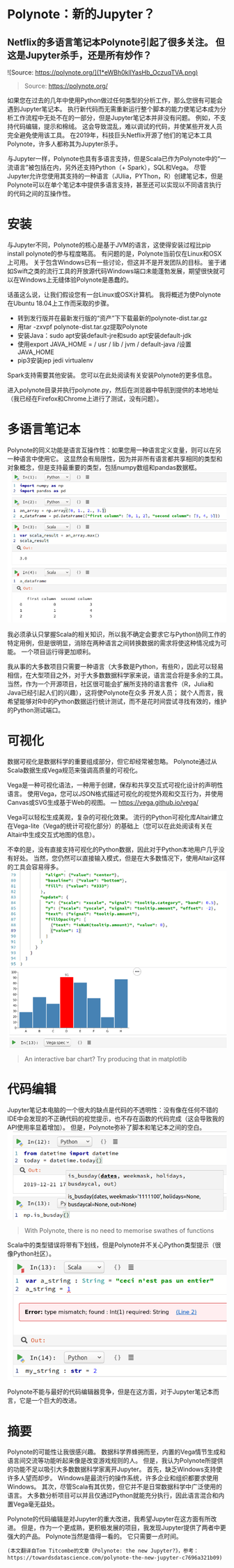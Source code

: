 # Polynote：新的Jupyter？
## Netflix的多语言笔记本Polynote引起了很多关注。 但这是Jupyter杀手，还是所有炒作？
![Source: https://polynote.org/](1*eWBh0kllYasHb_OczuqTVA.png)
> Source: https://polynote.org/


如果您在过去的几年中使用Python做过任何类型的分析工作，那么您很有可能会遇到Jupyter笔记本。 执行新代码而无需重新运行整个脚本的能力使笔记本成为分析工作流程中无处不在的一部分，但是Jupyter笔记本并非没有问题。 例如，不支持代码编辑，提示和棉绒。 这会导致混乱，难以调试的代码，并使某些开发人员完全避免使用该工具。 在2019年，科技巨头Netflix开源了他们的笔记本工具Polynote，许多人都称其为Jupyter杀手。

与Jupyter一样，Polynote也具有多语言支持，但是Scala已作为Polynote中的“一流语言”被包括在内，另外还支持Python（+ Spark），SQL和Vega。 尽管Jupyter允许您使用其支持的一种语言（JUlia，PYThon，R）创建笔记本，但是Polynote可以在单个笔记本中提供多语言支持，甚至还可以实现以不同语言执行的代码之间的互操作性。
# 安装

与Jupyter不同，Polynote的核心是基于JVM的语言，这使得安装过程比pip install polynote的参与程度略高。 有问题的是，Polynote当前仅在Linux和OSX上可用。 关于包含Windows已有一些讨论，但这并不是开发团队的目标。 鉴于诸如Swift之类的流行工具的开放源代码Windows端口未能蓬勃发展，期望很快就可以在Windows上无缝体验Polynote是愚蠢的。

话虽这么说，让我们假设您有一台Linux或OSX计算机。 我将概述为使Polynote在Ubuntu 18.04上工作而采取的步骤。
+ 转到发行版并在最新发行版的“资产”下下载最新的polynote-dist.tar.gz
+ 用tar -zxvpf polynote-dist.tar.gz提取Polynote
+ 安装Java：sudo apt安装default-jre和sudo apt安装default-jdk
+ 使用export JAVA_HOME = / usr / lib / jvm / default-java /设置JAVA_HOME
+ pip3安装jep jedi virtualenv

Spark支持需要其他安装。 您可以在此处阅读有关安装Polynote的更多信息。

进入polynote目录并执行polynote.py，然后在浏览器中导航到提供的本地地址（我已经在Firefox和Chrome上进行了测试，没有问题）。
# 多语言笔记本

Polynote的同义功能是语言互操作性：如果您用一种语言定义变量，则可以在另一种语言中使用它。 这显然会有局限性，因为并非所有语言都共享相同的类型和对象概念，但是支持最重要的类型，包括numpy数组和pandas数据框。
![](1*ADUqHvQWxsGwHWaEzZYldg.png)

我必须承认只掌握Scala的相关知识，所以我不确定会要求它与Python协同工作的特定用例，但是很明显，消除在两种语言之间转换数据的需求将使这种情况成为可能。 一个项目运行得更加顺利。

我从事的大多数项目只需要一种语言（大多数是Python，有些R），因此可以轻易相信，在大型项目之外，对于大多数数据科学家来说，语言混合将是多余的工具。 当然，作为一个开源项目，社区很可能会扩展所支持的语言套件（R，Julia和Java已经引起人们的兴趣），这将使Polynote在众多 开发人员； 就个人而言，我希望能够对R中的Python数据运行统计测试，而不是花时间尝试寻找有效的，维护的Python测试端口。
# 可视化

数据可视化是数据科学的重要组成部分，但它却经常被忽略。 Polynote通过从Scala数据生成Vega规范来强调高质量的可视化。

Vega是一种可视化语法，一种用于创建，保存和共享交互式可视化设计的声明性语言。 使用Vega，您可以JSON格式描述可视化的视觉外观和交互行为，并使用Canvas或SVG生成基于Web的视图。 — https://vega.github.io/vega/

Vega可以轻松生成美观，复杂的可视化效果。 流行的Python可视化库Altair建立在Vega-lite（Vega的统计可视化部分）的基础上（您可以在此处阅读有关在Altair中生成交互式地图的信息）。

不幸的是，没有直接支持可视化的Python数据，因此对于Python本地用户几乎没有好处。 当然，您仍然可以直接输入模式，但是在大多数情况下，使用Altair这样的工具会容易得多。
![An interactive bar chart? Try producing that in matplotlib](1*VAllEhMhXZthZsAXJZ3CKA.png)
> An interactive bar chart? Try producing that in matplotlib

# 代码编辑

Jupyter笔记本电脑的一个很大的缺点是代码的不透明性：没有像在任何不错的IDE中会发现的不正确代码的视觉提示，也不存在函数的代码完成（这会导致我的API使用率显着增加）。 但是，Polynote弥补了脚本和笔记本之间的空白。
![With Polynote, there is no need to memorise swathes of functions](1*Dp9N0SUliVd_Or8PFduAhQ.png)
> With Polynote, there is no need to memorise swathes of functions


Scala中的类型错误将带有下划线，但是Polynote并不关心Python类型提示（很像Python社区）。
![](1*Jc_AmhT8vEu3Z0k8anbd3g.png)

Polynote不能与最好的代码编辑器竞争，但是在这方面，对于Jupyter笔记本而言，它是一个巨大的改进。
# 摘要

Polynote的可能性让我很感兴趣。 数据科学界蜂拥而至，内置的Vega情节生成和语言间交流等功能听起来像是改变游戏规则的人。 但是，我认为Polynote所提供的功能不足以吸引大多数数据科学家离开Jupyter。 首先，缺乏Windows支持使许多人望而却步。 Windows是最流行的操作系统，许多企业和组织都要求使用Windows。 其次，尽管Scala有其优势，但它并不是日常数据科学中广泛使用的语言。 大多数分析项目可以并且仅通过Python就能充分执行，因此语言混合和内置Vega毫无益处。

Polynote的代码编辑是对Jupyter的重大改进，我希望Jupyter在这方面有所改进。 但是，作为一个更成熟，更积极发展的项目，我发现Jupyter提供了两者中更强大的产品。 Polynote当然是值得一看的。 它只需要一点时间。
```
(本文翻译自Tom Titcombe的文章《Polynote: the new Jupyter?》，参考：https://towardsdatascience.com/polynote-the-new-jupyter-c7696a321b09)
```
